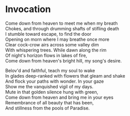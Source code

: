 # Invocation  

Come down from heaven to meet me when my breath  
Chokes, and through drumming shafts of stifling death  
I stumble toward escape, to find the door  
Opening on morn where I may breathe once more  
Clear cock-crow airs across some valley dim  
With whispering trees. While dawn along the rim  
Of night's horizon flows in lakes of fire,  
Come down from heaven's bright hill, my song's desire.  

Belov'd and faithful, teach my soul to wake  
In glades deep-ranked with flowers that gleam and shake  
And flock your paths with wonder. In your gaze  
Show me the vanquished vigil of my days.  
Mute in that golden silence hung with green,  
Come down from heaven and bring me in your eyes  
Remembrance of all beauty that has been,  
And stillness from the pools of Paradise.  
